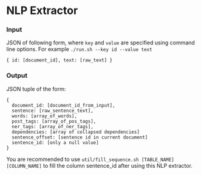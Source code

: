 # NLP Extractor

### Input

JSON of following form, where `key` and `value` are specified using command line options. For example `./run.sh --key id --value text`

    { id: [document_id], text: [raw_text] }

### Output

JSON tuple of the form:

    {
      document_id: [document_id_from_input],
      sentence: [raw_sentence_text],
      words: [array_of_words],
      post_tags: [array_of_pos_tags],
      ner_tags: [array_of_ner_tags],
      dependencies: [array of collapsed dependencies]
      sentence_offset: [sentence id in current document]
      sentence_id: [only a null value]
    }

You are recommended to use `util/fill_sequence.sh [TABLE_NAME] [COLUMN_NAME]` to fill the column sentence_id after using this NLP extractor.
